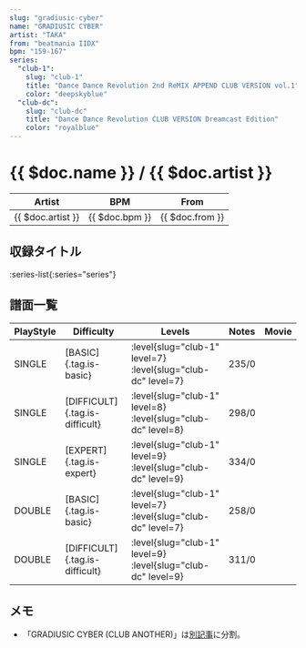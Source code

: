 ```yaml
---
slug: "gradiusic-cyber"
name: "GRADIUSIC CYBER"
artist: "TAKA"
from: "beatmania IIDX"
bpm: "159-167"
series:
  "club-1":
    slug: "club-1"
    title: "Dance Dance Revolution 2nd ReMIX APPEND CLUB VERSION vol.1"
    color: "deepskyblue"
  "club-dc":
    slug: "club-dc"
    title: "Dance Dance Revolution CLUB VERSION Dreamcast Edition"
    color: "royalblue"
---
```


# {{ $doc.name }} / {{ $doc.artist }}

|Artist|BPM|From|
|------|---|----|
|{{ $doc.artist }}|{{ $doc.bpm }}|{{ $doc.from }}|

## 収録タイトル

:series-list{:series="series"}

## 譜面一覧

|PlayStyle|Difficulty|Levels|Notes|Movie|
|---------|----------|------|-----|-----|
|SINGLE|[BASIC]{.tag.is-basic}|:level{slug="club-1" level=7} :level{slug="club-dc" level=7}|235/0||
|SINGLE|[DIFFICULT]{.tag.is-difficult}|:level{slug="club-1" level=8} :level{slug="club-dc" level=8}|298/0||
|SINGLE|[EXPERT]{.tag.is-expert}|:level{slug="club-1" level=9} :level{slug="club-dc" level=9}|334/0||
|DOUBLE|[BASIC]{.tag.is-basic}|:level{slug="club-1" level=7} :level{slug="club-dc" level=7}|258/0||
|DOUBLE|[DIFFICULT]{.tag.is-difficult}|:level{slug="club-1" level=9} :level{slug="club-dc" level=9}|311/0||

## メモ

- 「GRADIUSIC CYBER (CLUB ANOTHER)」は[別記事](/songs/gradiusic-cyber-another)に分割。
